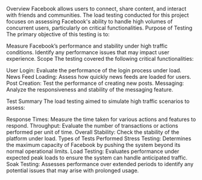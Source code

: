 Overview
Facebook allows users to connect, share content, and interact with friends and communities. The load testing conducted for this project focuses on assessing Facebook's ability to handle high volumes of concurrent users, particularly on critical functionalities.
Purpose of Testing
The primary objective of this testing is to:

Measure Facebook’s performance and stability under high traffic conditions.
Identify any performance issues that may impact user experience.
Scope
The testing covered the following critical functionalities:

User Login: Evaluate the performance of the login process under load.
News Feed Loading: Assess how quickly news feeds are loaded for users.
Post Creation: Test the performance of creating new posts.
Messaging: Analyze the responsiveness and stability of the messaging feature.

Test Summary
The load testing aimed to simulate high traffic scenarios to assess:

Response Times: Measure the time taken for various actions and features to respond.
Throughput: Evaluate the number of transactions or actions performed per unit of time.
Overall Stability: Check the stability of the platform under load.
Types of Tests Performed
Stress Testing: Determines the maximum capacity of Facebook by pushing the system beyond its normal operational limits.
Load Testing: Evaluates performance under expected peak loads to ensure the system can handle anticipated traffic.
Soak Testing: Assesses performance over extended periods to identify any potential issues that may arise with prolonged usage.
